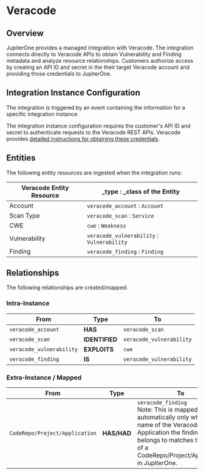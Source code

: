 # Veracode

## Overview

JupiterOne provides a managed integration with Veracode. The integration
connects directly to Veracode APIs to obtain Vulnerability and Finding metadata
and analyze resource relationships. Customers authorize access by creating an
API ID and secret in the their target Veracode account and providing those
credentials to JupiterOne.

## Integration Instance Configuration

The integration is triggered by an event containing the information for a
specific integration instance.

The integration instance configuration requires the customer's API ID and secret
to authenticate requests to the Veracode REST APIs. Veracode provides [detailed
instructions for obtaining these credentials][1].

[1]:
  https://help.veracode.com/reader/lsoDk5r2cv~YrwLQSI7lfw/6UdIc6di0T5_Lo6qTHTpNA

## Entities

The following entity resources are ingested when the integration runs:

| Veracode Entity Resource | \_type : \_class of the Entity             |
| ------------------------ | ------------------------------------------ |
| Account                  | `veracode_account` : `Account`             |
| Scan Type                | `veracode_scan` : `Service`                |
| CWE                      | `cwe` : `Weakness`                         |
| Vulnerability            | `veracode_vulnerability` : `Vulnerability` |
| Finding                  | `veracode_finding` : `Finding`             |

## Relationships

The following relationships are created/mapped:

### Intra-Instance

| From                     | Type           | To                       |
| ------------------------ | -------------- | ------------------------ |
| `veracode_account`       | **HAS**        | `veracode_scan`          |
| `veracode_scan`          | **IDENTIFIED** | `veracode_vulnerability` |
| `veracode_vulnerability` | **EXPLOITS**   | `cwe`                    |
| `veracode_finding`       | **IS**         | `veracode_vulnerability` |

### Extra-Instance / Mapped

| From                           | Type        | To                                                                                                                                                                                                 |
| ------------------------------ | ----------- | -------------------------------------------------------------------------------------------------------------------------------------------------------------------------------------------------- |
| `CodeRepo/Project/Application` | **HAS/HAD** | `veracode_finding` <br> Note: This is mapped automatically only when the name of the Veracode Application the finding belongs to matches the name of a CodeRepo/Project/Application in JupiterOne. |
